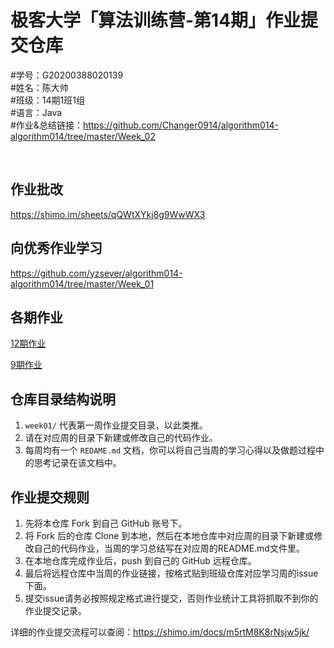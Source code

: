 # 极客大学「算法训练营-第14期」作业提交仓库

\#学号：G20200388020139<br/>
\#姓名：陈大帅<br/>
\#班级：14期1班1组<br/>
\#语言：Java<br/>
\#作业&总结链接：https://github.com/Changer0914/algorithm014-algorithm014/tree/master/Week_02

<br/>

## 作业批改

https://shimo.im/sheets/qQWtXYkj8g9WwWX3


## 向优秀作业学习

https://github.com/yzsever/algorithm014-algorithm014/tree/master/Week_01


## 各期作业

[12期作业](https://github.com/algorithm012/algorithm012/issues)

[9期作业](https://github.com/algorithm009-class01/algorithm009-class01/issues)



## 仓库目录结构说明

1. `week01/` 代表第一周作业提交目录，以此类推。
2. 请在对应周的目录下新建或修改自己的代码作业。
2. 每周均有一个 `REDAME.md` 文档，你可以将自己当周的学习心得以及做题过程中的思考记录在该文档中。



## 作业提交规则

1. 先将本仓库 Fork 到自己 GitHub 账号下。
2. 将 Fork 后的仓库 Clone 到本地，然后在本地仓库中对应周的目录下新建或修改自己的代码作业，当周的学习总结写在对应周的README.md文件里。
3. 在本地仓库完成作业后，push 到自己的 GitHub 远程仓库。
4. 最后将远程仓库中当周的作业链接，按格式贴到班级仓库对应学习周的issue下面。
5. 提交issue请务必按照规定格式进行提交，否则作业统计工具将抓取不到你的作业提交记录。 

详细的作业提交流程可以查阅：https://shimo.im/docs/m5rtM8K8rNsjw5jk/ 
